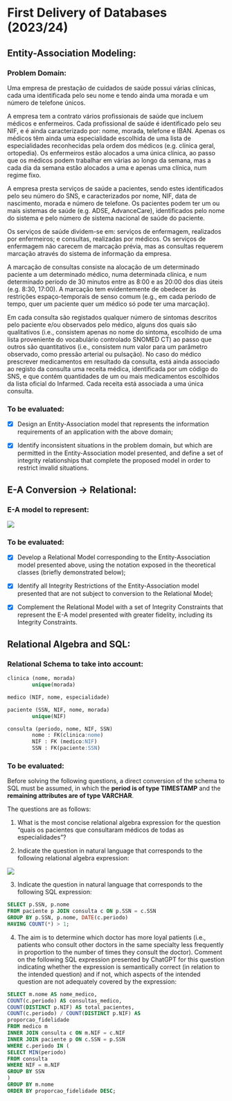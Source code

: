 # First Delivery of Databases (2023/24)

## Entity-Association Modeling:

### Problem Domain:

Uma empresa de prestação de cuidados de saúde possui várias clínicas, cada uma identificada pelo seu nome e tendo ainda uma morada e um número de telefone únicos.

A empresa tem a contrato vários profissionais de saúde que incluem médicos e enfermeiros. Cada profissional de saúde é identificado pelo seu NIF, e é ainda caracterizado por: nome, morada, telefone e IBAN. Apenas os médicos têm ainda uma especialidade escolhida de uma lista de especialidades reconhecidas pela ordem dos médicos (e.g. clínica geral, ortopedia). Os enfermeiros estão alocados a uma única clínica, ao passo que os médicos podem trabalhar em várias ao longo da semana, mas a cada dia da semana estão alocados a uma e apenas uma clínica, num regime fixo.

A empresa presta serviços de saúde a pacientes, sendo estes identificados pelo seu número do SNS, e caracterizados por nome, NIF, data de nascimento, morada e número de telefone. Os pacientes podem ter um ou mais sistemas de saúde (e.g. ADSE, AdvanceCare), identificados pelo nome do sistema e pelo número de sistema nacional de saúde do paciente.

Os serviços de saúde dividem-se em: serviços de enfermagem, realizados por enfermeiros; e consultas, realizadas por médicos. Os serviços de enfermagem não carecem de marcação prévia, mas as consultas requerem marcação através do sistema de informação da empresa.

A marcação de consultas consiste na alocação de um determinado paciente a um determinado médico, numa determinada clínica, e num determinado período de 30 minutos entre as 8:00 e as 20:00 dos dias úteis (e.g. 8:30, 17:00). A marcação tem evidentemente de obedecer às restrições espaço-temporais de senso comum (e.g., em cada período de tempo, quer um paciente quer um médico só pode ter uma marcação).

Em cada consulta são registados qualquer número de sintomas descritos pelo paciente e/ou observados pelo médico, alguns dos quais são qualitativos (i.e., consistem apenas no nome do sintoma, escolhido de uma lista proveniente do vocabulário controlado SNOMED CT) ao passo que outros são quantitativos (i.e., consistem num valor para um parâmetro observado, como pressão arterial ou pulsação). No caso do médico prescrever medicamentos em resultado da consulta, está ainda associado ao registo da consulta uma receita médica, identificada por um código do SNS, e que contém quantidades de um ou mais medicamentos escolhidos da lista oficial do Infarmed. Cada receita está associada a uma única consulta.

### To be evaluated:

- [X] Design an Entity-Association model that represents the information requirements of an application with the above domain;
- [X] Identify inconsistent situations in the problem domain, but which are permitted in the Entity-Association model presented, and define a set of integrity relationships that complete the proposed model in order to restrict invalid situations.


## E-A Conversion -&gt; Relational:

### E-A model to represent:

![](https://holocron.so/uploads/691627ee-screenshot-from-2024-04-19-21-16-47.png)

### To be evaluated:

- [X] Develop a Relational Model corresponding to the Entity-Association model presented above, using the notation exposed in the theoretical classes (briefly demonstrated below);
- [X] Identify all Integrity Restrictions of the Entity-Association model presented that are not subject to conversion to the Relational Model;
- [X] Complement the Relational Model with a set of Integrity Constraints that represent the E-A model presented with greater fidelity, including its Integrity Constraints.


## Relational Algebra and SQL:

### Relational Schema to take into account:

```sql
clinica (nome, morada)
		unique(morada)

medico (NIF, nome, especialidade)

paciente (SSN, NIF, nome, morada)
		unique(NIF)

consulta (periodo, nome, NIF, SSN)
		nome : FK(clinica:nome)
		NIF : FK (medico:NIF)
		SSN : FK(paciente:SSN)
```

### To be evaluated:

Before solving the following questions, a direct conversion of the schema to SQL must be assumed, in which the **period is of type TIMESTAMP** and the **remaining attributes are of type VARCHAR**.

The questions are as follows:

1. What is the most concise relational algebra expression for the question “quais os pacientes que consultaram médicos de todas as especialidades”?

2. Indicate the question in natural language that corresponds to the following relational algebra expression:

 ![](https://holocron.so/uploads/bb0d7495-screenshot-from-2024-04-19-21-29-53.png)


3. Indicate the question in natural language that corresponds to the following SQL expression:

```sql
SELECT p.SSN, p.nome
FROM paciente p JOIN consulta c ON p.SSN = c.SSN
GROUP BY p.SSN, p.nome, DATE(c.periodo)
HAVING COUNT(*) > 1;
```

4. The aim is to determine which doctor has more loyal patients (i.e., patients who consult other doctors in the same specialty less frequently in proportion to the number of times they consult the doctor). Comment on the following SQL expression presented by ChatGPT for this question indicating whether the expression is semantically correct (in relation to the intended question) and if not, which aspects of the intended question are not adequately covered by the expression:

```sql
SELECT m.nome AS nome_medico,
COUNT(c.periodo) AS consultas_medico,
COUNT(DISTINCT p.NIF) AS total_pacientes,
COUNT(c.periodo) / COUNT(DISTINCT p.NIF) AS
proporcao_fidelidade
FROM medico m
INNER JOIN consulta c ON m.NIF = c.NIF
INNER JOIN paciente p ON c.SSN = p.SSN
WHERE c.periodo IN (
SELECT MIN(periodo)
FROM consulta
WHERE NIF = m.NIF
GROUP BY SSN
)
GROUP BY m.nome
ORDER BY proporcao_fidelidade DESC;
```

